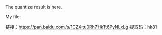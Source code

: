 The quantize result is here.

My file:

链接：https://pan.baidu.com/s/1CZXitu0Rh7HkTt6PyNLxLg 
提取码：hk81 
